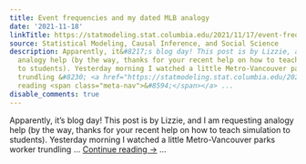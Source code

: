 ```yaml
---
title: Event frequencies and my dated MLB analogy
date: '2021-11-18'
linkTitle: https://statmodeling.stat.columbia.edu/2021/11/17/event-frequencies-and-my-dated-mlb-analogy/
source: Statistical Modeling, Causal Inference, and Social Science
description: Apparently, it&#8217;s blog day! This post is by Lizzie, and I am requesting
  analogy help (by the way, thanks for your recent help on how to teach simulation
  to students). Yesterday morning I watched a little Metro-Vancouver parks worker
  trundling &#8230; <a href="https://statmodeling.stat.columbia.edu/2021/11/17/event-frequencies-and-my-dated-mlb-analogy/">Continue
  reading <span class="meta-nav">&#8594;</span></a> ...
disable_comments: true
---
```

Apparently, it&#8217;s blog day! This post is by Lizzie, and I am requesting analogy help (by the way, thanks for your recent help on how to teach simulation to students). Yesterday morning I watched a little Metro-Vancouver parks worker trundling &#8230; <a href="https://statmodeling.stat.columbia.edu/2021/11/17/event-frequencies-and-my-dated-mlb-analogy/">Continue reading <span class="meta-nav">&#8594;</span></a> ...